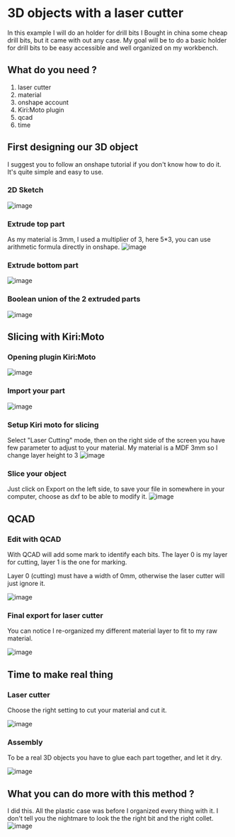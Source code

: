 # 3D objects with a laser cutter

In this example I will do an holder for drill bits
I Bought in china some cheap drill bits, but it came with out any case.
My goal will be to do a basic holder for drill bits to be easy accessible and well organized on my workbench.

## What do you need ?

1. laser cutter
2. material
3. onshape account
4. Kiri:Moto plugin
5. qcad
6. time

## First designing our 3D object

I suggest you to follow an onshape tutorial if you don't know how to do it. It's quite simple and easy to use.

### 2D Sketch

![image](./photo/sketch.png)

### Extrude top part
As my material is 3mm, I used a multiplier of 3, here 5*3, you can use arithmetic formula directly in onshape.
![image](./photo/extrude-top.png)

### Extrude bottom part
![image](./photo/extrude-bottom.png)

### Boolean union of the 2 extruded parts
![image](./photo/union-2-extruded-parts.png)

## Slicing with Kiri:Moto

### Opening plugin Kiri:Moto
![image](./photo/open-kiri-moto.png)

### Import your part
![image](./photo/kiri-moto-import-part.png)

### Setup Kiri moto for slicing
Select "Laser Cutting" mode, then on the right side of the screen you have few parameter to adjust to your material. My material is a MDF 3mm so I change layer height to 3
![image](./photo/kiri-moto-settings.png)

### Slice your object
Just click on Export on the left side, to save your file in somewhere in your computer, choose as dxf to be able to modify it.
![image](./photo/kiri-moto-slice-export.png)

## QCAD

### Edit with QCAD
With QCAD will add some mark to identify each bits.
The layer 0 is my layer for cutting, layer 1 is the one for marking.

Layer 0 (cutting) must have a width of 0mm, otherwise the laser cutter will just ignore it.

![image](./photo/qcad-marking.png)

### Final export for laser cutter
You can notice I re-organized my different material layer to fit to my raw material.

![image](./photo/qcad-export-pdf.png)

## Time to make real thing

### Laser cutter
Choose the right setting to cut your material and cut it.

![image](./photo/laser-cutted.jpeg)

### Assembly
To be a real 3D objects you have to glue each part together, and let it dry.

![image](./photo/assembled.jpeg)

## What you can do more with this method ?
I did this. All the plastic case was before I organized every thing with it. I don't tell you the nightmare to look the the right bit and the right collet.
![image](./photo/what-i-did.jpeg)
